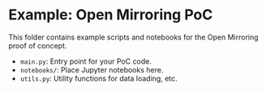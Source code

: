 # Example: Open Mirroring PoC

This folder contains example scripts and notebooks for the Open Mirroring proof of concept.

- `main.py`: Entry point for your PoC code.
- `notebooks/`: Place Jupyter notebooks here.
- `utils.py`: Utility functions for data loading, etc.
